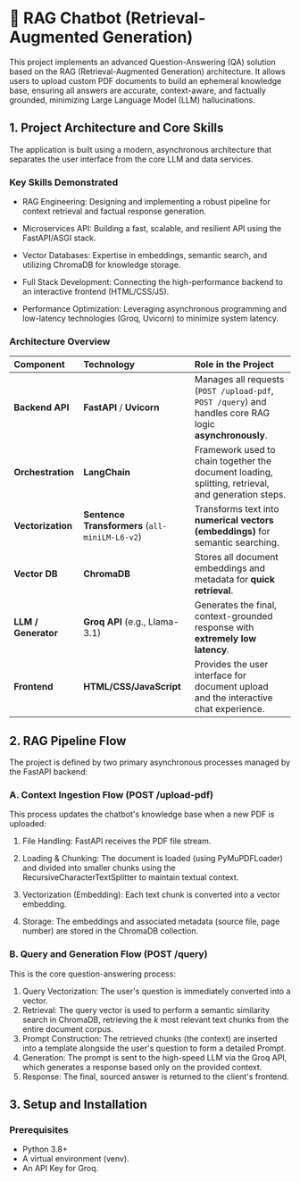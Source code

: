 # 🤖 RAG Chatbot (Retrieval-Augmented Generation)
This project implements an advanced Question-Answering (QA) solution based on the RAG (Retrieval-Augmented Generation) architecture. It allows users to upload custom PDF documents to build an ephemeral knowledge base, ensuring all answers are accurate, context-aware, and factually grounded, minimizing Large Language Model (LLM) hallucinations.
## 1. Project Architecture and Core Skills
The application is built using a modern, asynchronous architecture that separates the user interface from the core LLM and data services.
### Key Skills Demonstrated
- RAG Engineering: Designing and implementing a robust pipeline for context retrieval and factual response generation.

- Microservices API: Building a fast, scalable, and resilient API using the FastAPI/ASGI stack.

- Vector Databases: Expertise in embeddings, semantic search, and utilizing ChromaDB for knowledge storage.

- Full Stack Development: Connecting the high-performance backend to an interactive frontend (HTML/CSS/JS).

- Performance Optimization: Leveraging asynchronous programming and low-latency technologies (Groq, Uvicorn) to minimize system latency.

### Architecture Overview
| Component | Technology | Role in the Project |
| :--- | :--- | :--- |
| **Backend API** | **FastAPI** / **Uvicorn** | Manages all requests (`POST /upload-pdf`, `POST /query`) and handles core RAG logic **asynchronously**. |
| **Orchestration** | **LangChain** | Framework used to chain together the document loading, splitting, retrieval, and generation steps. |
| **Vectorization** | **Sentence Transformers** (`all-miniLM-L6-v2`) | Transforms text into **numerical vectors (embeddings)** for semantic searching. |
| **Vector DB** | **ChromaDB** | Stores all document embeddings and metadata for **quick retrieval**. |
| **LLM / Generator** | **Groq API** (e.g., Llama-3.1) | Generates the final, context-grounded response with **extremely low latency**. |
| **Frontend** | **HTML/CSS/JavaScript** | Provides the user interface for document upload and the interactive chat experience. |

## 2. RAG Pipeline Flow
The project is defined by two primary asynchronous processes managed by the FastAPI backend:
### A. Context Ingestion Flow (POST /upload-pdf)
This process updates the chatbot's knowledge base when a new PDF is uploaded:

1. File Handling: FastAPI receives the PDF file stream.

2. Loading & Chunking: The document is loaded (using PyMuPDFLoader) and divided into smaller chunks using the RecursiveCharacterTextSplitter to maintain textual context.

3. Vectorization (Embedding): Each text chunk is converted into a vector embedding.

4. Storage: The embeddings and associated metadata (source file, page number) are stored in the ChromaDB collection.
### B. Query and Generation Flow (POST /query)
This is the core question-answering process:
1. Query Vectorization: The user's question is immediately converted into a vector.
2. Retrieval: The query vector is used to perform a semantic similarity search in ChromaDB, retrieving the $k$ most relevant text chunks from the entire document corpus.
3. Prompt Construction: The retrieved chunks (the context) are inserted into a template alongside the user's question to form a detailed Prompt.
4. Generation: The prompt is sent to the high-speed LLM via the Groq API, which generates a response based only on the provided context.
5. Response: The final, sourced answer is returned to the client's frontend.

## 3. Setup and Installation
### Prerequisites
- Python 3.8+
- A virtual environment (venv).
- An API Key for Groq.







